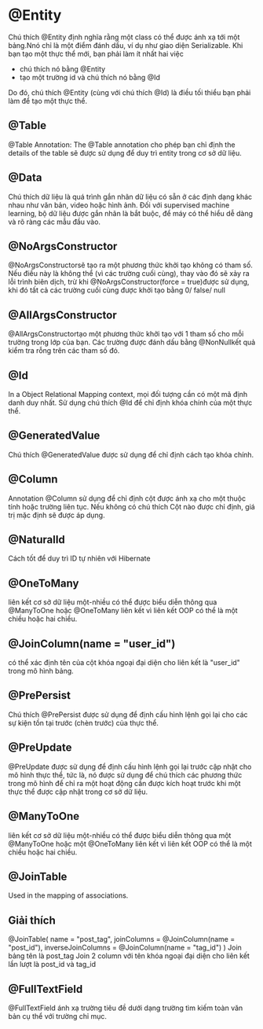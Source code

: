 # @Entity
Chú thích @Entity định nghĩa rằng một class có thể được ánh xạ tới một bảng.Nnó chỉ là một điểm đánh dấu, ví dụ như giao diện Serializable.
Khi bạn tạo một thực thể mới, bạn phải làm ít nhất hai việc
- chú thích nó bằng @Entity
- tạo một trường id và chú thích nó bằng @Id

Do đó, chú thích @Entity (cùng với chú thích @Id) là điều tối thiểu bạn phải làm để tạo một thực thể.

## @Table
@Table Annotation: The @Table annotation cho phép bạn chỉ định the details of the table sẽ được sử dụng để duy trì entity trong cơ sở dữ liệu.
## @Data
Chú thích dữ liệu là quá trình gắn nhãn dữ liệu có sẵn ở các định dạng khác nhau như văn bản, video hoặc hình ảnh. Đối với supervised machine learning, bộ dữ liệu được gắn nhãn là bắt buộc, để máy có thể hiểu dễ dàng và rõ ràng các mẫu đầu vào.

## @NoArgsConstructor
@NoArgsConstructorsẽ tạo ra một phương thức khởi tạo không có tham số. Nếu điều này là không thể (vì các trường cuối cùng), thay vào đó sẽ xảy ra lỗi trình biên dịch, trừ khi @NoArgsConstructor(force = true)được sử dụng, khi đó tất cả các trường cuối cùng được khởi tạo bằng 0/ false/ null

## @AllArgsConstructor
@AllArgsConstructortạo một phương thức khởi tạo với 1 tham số cho mỗi trường trong lớp của bạn. Các trường được đánh dấu bằng @NonNullkết quả kiểm tra rỗng trên các tham số đó.

## @Id
In a Object Relational Mapping context, mọi đối tượng cần có một mã định danh duy nhất. Sử dụng chú thích @Id để chỉ định khóa chính của một thực thể.

## @GeneratedValue
Chú thích @GeneratedValue được sử dụng để chỉ định cách tạo khóa chính.

## @Column
Annotation @Column sử dụng để chỉ định cột được ánh xạ cho một thuộc tính hoặc trường liên tục. Nếu không có chú thích Cột nào được chỉ định, giá trị mặc định sẽ được áp dụng.

## @NaturalId
Cách tốt để duy trì ID tự nhiên với Hibernate

## @OneToMany
liên kết cơ sở dữ liệu một-nhiều có thể được biểu diễn thông qua  @ManyToOne hoặc @OneToMany liên kết vì liên kết OOP có thể là một chiều hoặc hai chiều.

## @JoinColumn(name = "user_id")
có thể xác định tên của cột khóa ngoại đại diện cho liên kết là "user_id" trong mô hình bảng.

## @PrePersist
Chú thích @PrePersist được sử dụng để định cấu hình lệnh gọi lại cho các sự kiện tồn tại trước (chèn trước) của thực thể.

## @PreUpdate
@PreUpdate được sử dụng để định cấu hình lệnh gọi lại trước cập nhật cho mô hình thực thể, tức là, nó được sử dụng để chú thích các phương thức trong mô hình để chỉ ra một hoạt động cần được kích hoạt trước khi một thực thể được cập nhật trong cơ sở dữ liệu.

## @ManyToOne
liên kết cơ sở dữ liệu một-nhiều có thể được biểu diễn thông qua một @ManyToOne hoặc một @OneToMany liên kết vì liên kết OOP có thể là một chiều hoặc hai chiều.

## @JoinTable
Used in the mapping of associations. 

## Giải thích
@JoinTable(
  name = "post_tag",
  joinColumns = @JoinColumn(name = "post_id"),
  inverseJoinColumns = @JoinColumn(name = "tag_id")
)
Join bảng tên là post_tag
Join 2 column với tên khóa ngoại đại diện cho liên kết lần lượt là post_id và tag_id

## @FullTextField
@FullTextField ánh xạ trường tiêu đề dưới dạng trường tìm kiếm toàn văn bản cụ thể với trường chỉ mục. 

